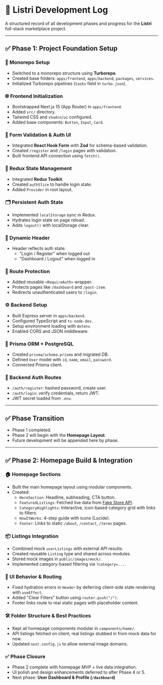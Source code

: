 # 📘 Listri Development Log

A structured record of all development phases and progress for the **Listri** full-stack marketplace project.

---

## ✅ Phase 1: Project Foundation Setup

### 🧱 Monorepo Setup
- Switched to a monorepo structure using **Turborepo**.
- Created base folders: `apps/frontend`, `apps/backend`, `packages`, `services`.
- Initialized Turborepo pipelines (`tasks` field in `turbo.json`).

### 🌐 Frontend Initialization
- Bootstrapped Next.js 15 (App Router) in `apps/frontend`.
- Added `src/` directory.
- Tailwind CSS and `shadcn/ui` configured.
- Added base components: `Button`, `Input`, `Card`.

### 🔐 Form Validation & Auth UI
- Integrated **React Hook Form** with **Zod** for schema-based validation.
- Created `/register` and `/login` pages with validation.
- Built frontend API connection using `fetch()`.

### 🔄 Redux State Management
- Integrated **Redux Toolkit**.
- Created `authSlice` to handle login state.
- Added `Provider` in root layout.

### 🗂️ Persistent Auth State
- Implemented `localStorage` sync in Redux.
- Hydrates login state on page reload.
- Adds `logout()` with localStorage clear.

### 🧭 Dynamic Header
- Header reflects auth state:
  - "Login / Register" when logged out
  - "Dashboard / Logout" when logged in

### 🚫 Route Protection
- Added reusable `<RequireAuth>` wrapper.
- Protects pages like `/dashboard` and `/post-item`.
- Redirects unauthenticated users to `/login`.

### ⚙️ Backend Setup
- Built Express server in `apps/backend`.
- Configured TypeScript and `ts-node-dev`.
- Setup environment loading with `dotenv`.
- Enabled CORS and JSON middleware.

### 🧬 Prisma ORM + PostgreSQL
- Created `prisma/schema.prisma` and migrated DB.
- Defined `User` model with `id`, `name`, `email`, `password`.
- Connected Prisma client.

### 🔐 Backend Auth Routes
- `/auth/register`: hashed password, create user.
- `/auth/login`: verify credentials, return JWT.
- JWT secret loaded from `.env`.

---

## ✅ Phase Transition
- Phase 1 completed.
- Phase 2 will begin with the **Homepage Layout**.
- Future development will be appended here by phase.

---

## ✅ Phase 2: Homepage Build & Integration

### 🏠 Homepage Sections
- Built the main homepage layout using modular components.
- Created:
  - `HeroSection`: Headline, subheading, CTA button.
  - `FeaturedListings`: Fetched live data from [Fake Store API](https://fakestoreapi.com).
  - `CategoryHighlights`: Interactive, icon-based category grid with links to filters.
  - `HowItWorks`: 4-step guide with icons (Lucide).
  - `Footer`: Links to static `/about`, `/contact`, `/terms` pages.

### 📦 Listings Integration
- Combined mock `userListings` with external API results.
- Created reusable `Listing` type and shared across modules.
- Stored mock images in `public/images/mock/`.
- Implemented category-based filtering via `?category=...`.

### 🔧 UI Behavior & Routing
- Fixed hydration errors in `Header` by deferring client-side state rendering with `useEffect`.
- Added "Clear Filters" button using `router.push("/")`.
- Footer links route to real static pages with placeholder content.

### 🛠 Folder Structure & Best Practices
- Kept all homepage components modular in `components/home/`.
- API listings fetched on client; real listings stubbed in from mock data for now.
- Updated `next.config.js` to allow external image domains.

### ✅ Phase Closure
- Phase 2 complete with homepage MVP + live data integration.
- UI polish and design enhancements deferred to after Phase 4 or 5.
- Next phase: **User Dashboard & Profile (`/dashboard`)**


